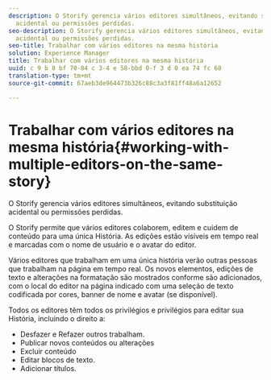 ```yaml
---
description: O Storify gerencia vários editores simultâneos, evitando substituição
  acidental ou permissões perdidas.
seo-description: O Storify gerencia vários editores simultâneos, evitando substituição
  acidental ou permissões perdidas.
seo-title: Trabalhar com vários editores na mesma história
solution: Experience Manager
title: Trabalhar com vários editores na mesma história
uuid: c 9 b 8 bf 70-84 c 3-4 e 58-bbd 0-f 3 d 0 ea 74 fc 68
translation-type: tm+mt
source-git-commit: 67aeb3de964473b326c88c3a3f81ff48a6a12652

---
```



# Trabalhar com vários editores na mesma história{#working-with-multiple-editors-on-the-same-story}

O Storify gerencia vários editores simultâneos, evitando substituição acidental ou permissões perdidas.

O Storify permite que vários editores colaborem, editem e cuidem de conteúdo para uma única História. As edições estão visíveis em tempo real e marcadas com o nome de usuário e o avatar do editor.

Vários editores que trabalham em uma única história verão outras pessoas que trabalham na página em tempo real. Os novos elementos, edições de texto e alterações na formatação são mostrados conforme são adicionados, com o local do editor na página indicado com uma seleção de texto codificada por cores, banner de nome e avatar (se disponível).

Todos os editores têm todos os privilégios e privilégios para editar sua História, incluindo o direito a:

* Desfazer e Refazer outros trabalham.
* Publicar novos conteúdos ou alterações
* Excluir conteúdo
* Editar blocos de texto.
* Adicionar títulos.

